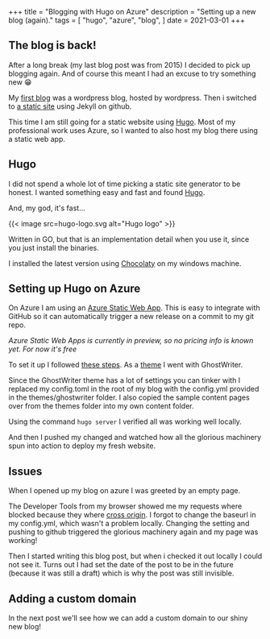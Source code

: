 +++
title = "Blogging with Hugo on Azure"
description = "Setting up a new blog (again)."
tags = [
    "hugo",
    "azure",
    "blog",
]
date = 2021-03-01
+++

## The blog is back!

After a long break (my last blog post was from 2015) I decided to pick up blogging again.
And of course this meant I had an excuse to try something new 😁

My [first blog](https://rafvb.wordpress.com) was a wordpress blog, hosted by wordpress.
Then i switched to [a static site](http://rafvb.github.io) using Jekyll on github.

This time I am still going for a static website using [Hugo](https://gohugo.io/). Most of my professional work uses Azure, so I wanted to also host my blog there using a static web app.

## Hugo

I did not spend a whole lot of time picking a static site generator to be honest. I wanted something easy and fast and found [Hugo](https://gohugo.io/).

And, my god, it's fast...

{{< image src=hugo-logo.svg alt="Hugo logo" >}}

Written in GO, but that is an implementation detail when you use it, since you just install the binaries.

I installed the latest version using [Chocolaty](https://gohugo.io/getting-started/installing/#chocolatey-windows) on my windows machine.

## Setting up Hugo on Azure

On Azure I am using an [Azure Static Web App](https://docs.microsoft.com/en-us/azure/static-web-apps/overview). This is easy to integrate with GitHub so it can automatically trigger a new release on a commit to my git repo.

_Azure Static Web Apps is currently in preview, so no pricing info is known yet. For now it's free_

To set it up I followed [these steps](https://docs.microsoft.com/en-us/azure/static-web-apps/publish-hugo). As a [theme](https://themes.gohugo.io/) I went with GhostWriter.

Since the GhostWriter theme has a lot of settings you can tinker with I replaced my config.toml in the root of my blog with the config.yml provided in the themes/ghostwriter folder. I also copied the sample content pages over from the themes folder into my own content folder.

Using the command ```hugo server``` I verified all was working well locally.

And then I pushed my changed and watched how all the glorious machinery spun into action to deploy my fresh website.

## Issues

When I opened up my blog on azure I was greeted by an empty page.

The Developer Tools from my browser showed me my requests where blocked because they where [cross origin](https://developer.mozilla.org/en-US/docs/Web/HTTP/CORS). I forgot to change the baseurl in my config.yml, which wasn't a problem locally. Changing the setting and pushing to github triggered the glorious machinery again and my page was working! 

Then I started writing this blog post, but when i checked it out locally I could not see it.
Turns out I had set the date of the post to be in the future (because it was still a draft) which is why the post was still invisible.

## Adding a custom domain

In the next post we'll see how we can add a custom domain to our shiny new blog!